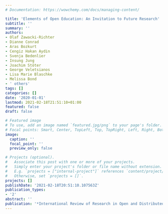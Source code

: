 ```yaml
---
# Documentation: https://wowchemy.com/docs/managing-content/

title: 'Elements of Open Education: An Invitation to Future Research'
subtitle: ''
summary: ''
authors:
- Olaf Zawacki-Richter
- Dianne Conrad
- Aras Bozkurt
- Cengiz Hakan Aydin
- Svenja Bedenlier
- Insung Jung
- Joachim Stöter
- George Veletsianos
- Lisa Marie Blaschke
- Melissa Bond
- ' others'
tags: []
categories: []
date: '2020-01-01'
lastmod: 2021-02-18T21:51:10+01:00
featured: false
draft: false

# Featured image
# To use, add an image named `featured.jpg/png` to your page's folder.
# Focal points: Smart, Center, TopLeft, Top, TopRight, Left, Right, BottomLeft, Bottom, BottomRight.
image:
  caption: ''
  focal_point: ''
  preview_only: false

# Projects (optional).
#   Associate this post with one or more of your projects.
#   Simply enter your project's folder or file name without extension.
#   E.g. `projects = ["internal-project"]` references `content/project/deep-learning/index.md`.
#   Otherwise, set `projects = []`.
projects: []
publishDate: '2021-02-18T20:51:10.107563Z'
publication_types:
- '2'
abstract: ''
publication: '*International Review of Research in Open and Distributed Learning*'
---
```

